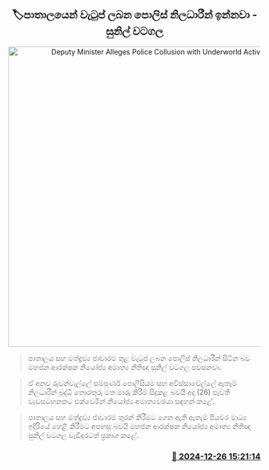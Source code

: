 <p align='center'><b><h2 align='center' title='Deputy Minister Alleges Police Collusion with Underworld Activities'>🏷පාතාලයෙන් වැටුප් ලබන පොලිස් නිලධාරීන් ඉන්නවා - සුනිල් වටගල</h2></b></p>
<p align='center'><img src='https://helakuru.sgp1.cdn.digitaloceanspaces.com/esana/images/lib/sunil-watagala-tt.jpg' width='600' alt='Deputy Minister Alleges Police Collusion with Underworld Activities'></p>

> පාතාලය සහ මත්ද්‍රව්‍ය ජාවාරම තුළ වැටුප් ලබන පොලිස් නිලධාරීන් සිටින බව මහජන ආරක්ෂක නියෝජ්‍ය අමාත්‍ය නීතිඥ සුනිල් වටගල පවසනවා.

> ඒ අනුව රුවන්වැල්ලේ සම්පූර්ණ පොලීසියම සහ අවිස්සාවේල්ලේ ඇතැම් නිලධාරීන් බුද්ධි තොරතුරු මත මාරු කිරීම් සිදුකළ බවයි අද (26) පැවති වැඩසටහනකට එක්වෙමින් නියෝජ්‍ය අමාත්‍යවරයා සඳහන් කළේ.

> පාතාලය සහ මත්ද්‍රව්‍ය ජාවාරම තුරන් කිරීමට ගෙන ඇති ඇතැම් පියවර මාධ්‍ය ඉදිරියේ හෙළි කිරීමට අපහසු බවයි මහජන ආරක්ෂක නියෝජ්‍ය අමාත්‍ය නීතිඥ සුනිල් වටගල වැඩිදුරටත් ප්‍රකාශ කළේ. 



<h3 align='right'><a href='https://www.helakuru.lk/esana/p/106141/'>📅 2024-12-26 15:21:14</a></h3>
